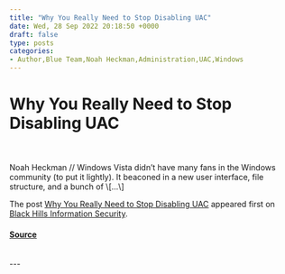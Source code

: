 ```yaml
---
title: "Why You Really Need to Stop Disabling UAC"
date: Wed, 28 Sep 2022 20:18:50 +0000
draft: false
type: posts
categories: 
- Author,Blue Team,Noah Heckman,Administration,UAC,Windows
---
```

# Why You Really Need to Stop Disabling UAC

<br/>

<br/>
Noah Heckman // Windows Vista didn’t have many fans in the Windows community (to put it lightly). It beaconed in a new user interface, file structure, and a bunch of \[…\]

The post [Why You Really Need to Stop Disabling UAC](https://www.blackhillsinfosec.com/why-you-really-need-to-stop-disabling-uac/) appeared first on [Black Hills Information Security](https://www.blackhillsinfosec.com).

#### [Source](https://www.blackhillsinfosec.com/why-you-really-need-to-stop-disabling-uac/)

<br/>
---
